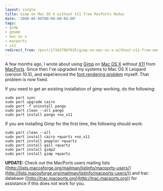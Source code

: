 ```yaml
---
layout: single
title: Gimp on Mac OS X without X11 from MacPorts Redux
date: '2008-06-09T00:00:00-04:00'
tags:
- gimp
- gnome
- mac os x
- macports
- x11
redirect_from: /post/171927887635/gimp-on-mac-os-x-without-x11-from-macports-redux
---
```

A few months ago, I wrote about using [Gimp](http://www.gimp.org/) on [Mac OS X](http://www.apple.com/macosx) without [X11](http://en.wikipedia.org/wiki/X11) from [MacPorts](http://www.macports.org/). Since then I&rsquo;ve upgraded my systems to Mac OS X Leopard (version 10.5), and experienced the [font rendering problem](http://trac.macports.org/ticket/15209) myself. That problem is now fixed.

If you need to get an existing installation of gimp working, do the following:

```
sudo port sync
sudo port upgrade cairo
sudo port -f uninstall pango
sudo port clean --all pango
sudo port install pango +no_x11
```

If you are installing Gimp for the first time, the following should work:

```
sudo port clean --all
sudo port install cairo +quartz +no_x11
sudo port install poppler +quartz
sudo port install gail +quartz
sudo port install gimp2
sudo port install gimp +quartz
```

__UPDATE:__ Check out the MacPorts users mailing lists ([http://lists.macosforge.org/mailman/listinfo/macports-users/](http://lists.macosforge.org/mailman/listinfo/macports-users/)) and trac database ([http://trac.macports.org](http://trac.macports.org)) for assistance if this does not work for you.
